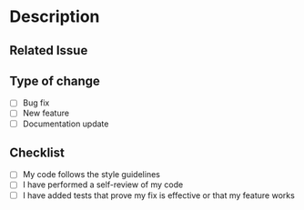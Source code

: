 # Description

<!-- Describe your changes in detail -->

## Related Issue

<!-- Link to the issue (if applicable) -->

## Type of change

- [ ] Bug fix  
- [ ] New feature  
- [ ] Documentation update

## Checklist
- [ ] My code follows the style guidelines  
- [ ] I have performed a self-review of my code  
- [ ] I have added tests that prove my fix is effective or that my feature works